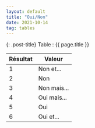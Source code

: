```yaml
---
layout: default
title: "Oui/Non"
date: 2021-10-14
tag: tables
---
```


{: .post-title}
Table : {{ page.title }}

| Résultat | Valeur      |
| -------- | ----------- |
| 1        | Non et...   |
| 2        | Non         |
| 3        | Non mais... |
| 4        | Oui mais... |
| 5        | Oui         |
| 6        | Oui et...   |
